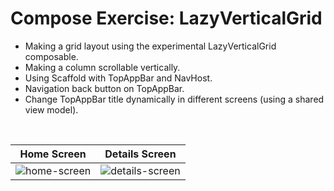 # Compose Exercise: LazyVerticalGrid
- Making a grid layout using the experimental LazyVerticalGrid composable.
- Making a column scrollable vertically.
- Using Scaffold with TopAppBar and NavHost.
- Navigation back button on TopAppBar.
- Change TopAppBar title dynamically in different screens (using a shared view model).

<br />

Home Screen | Details Screen
:---: | :---:
![home-screen](https://user-images.githubusercontent.com/67064997/128686864-503e759a-c20f-42a7-9a11-a8bf2bc26d90.png) | ![details-screen](https://user-images.githubusercontent.com/67064997/128686855-01064390-e29e-43a5-9bba-cc3c714348f0.png)

